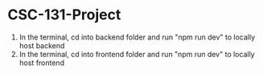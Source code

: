# CSC-131-Project

1. In the terminal, cd into backend folder and run "npm run dev" to locally host backend
2. In the terminal, cd into frontend folder and run "npm run dev" to locally host frontend